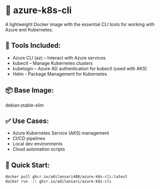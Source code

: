 # 🐳 azure-k8s-cli

A lightweight Docker image with the essential CLI tools for working with Azure and Kubernetes.

## 🔧 Tools Included:

- Azure CLI (az) – Interact with Azure services
- kubectl – Manage Kubernetes clusters
- kubelogin – Azure AD authentication for kubectl (used with AKS)
- Helm - Package Management for Kubernetes

## 📦 Base Image:

debian:stable-slim

## ✅ Use Cases:

- Azure Kubernetes Service (AKS) management
- CI/CD pipelines
- Local dev environments
- Cloud automation scripts

## 🚀 Quick Start:
```bash
docker pull ghcr.io/adilansari488/azure-k8s-cli:latest
docker run -it ghcr.io/adilansari/azure-k8s-cli
```
